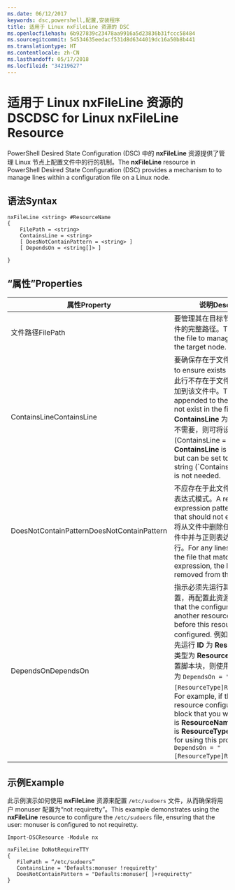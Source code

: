 ```yaml
---
ms.date: 06/12/2017
keywords: dsc,powershell,配置,安装程序
title: 适用于 Linux nxFileLine 资源的 DSC
ms.openlocfilehash: 6b927839c23478aa9916a5d23836b31fccc58484
ms.sourcegitcommit: 54534635eedacf531d8d6344019dc16a50b8b441
ms.translationtype: HT
ms.contentlocale: zh-CN
ms.lasthandoff: 05/17/2018
ms.locfileid: "34219627"
---
```

# <a name="dsc-for-linux-nxfileline-resource"></a><span data-ttu-id="81154-103">适用于 Linux nxFileLine 资源的 DSC</span><span class="sxs-lookup"><span data-stu-id="81154-103">DSC for Linux nxFileLine Resource</span></span>

<span data-ttu-id="81154-104">PowerShell Desired State Configuration (DSC) 中的 **nxFileLine** 资源提供了管理 Linux 节点上配置文件中的行的机制。</span><span class="sxs-lookup"><span data-stu-id="81154-104">The **nxFileLine** resource in PowerShell Desired State Configuration (DSC) provides a mechanism to to manage lines within a configuration file on a Linux node.</span></span>

## <a name="syntax"></a><span data-ttu-id="81154-105">语法</span><span class="sxs-lookup"><span data-stu-id="81154-105">Syntax</span></span>

```
nxFileLine <string> #ResourceName
{
    FilePath = <string>
    ContainsLine = <string>
    [ DoesNotContainPattern = <string> ]
    [ DependsOn = <string[]> ]

}
```

## <a name="properties"></a><span data-ttu-id="81154-106">“属性”</span><span class="sxs-lookup"><span data-stu-id="81154-106">Properties</span></span>

|  <span data-ttu-id="81154-107">属性</span><span class="sxs-lookup"><span data-stu-id="81154-107">Property</span></span> |  <span data-ttu-id="81154-108">说明</span><span class="sxs-lookup"><span data-stu-id="81154-108">Description</span></span> |
|---|---|
| <span data-ttu-id="81154-109">文件路径</span><span class="sxs-lookup"><span data-stu-id="81154-109">FilePath</span></span>| <span data-ttu-id="81154-110">要管理其在目标节点上的行的文件的完整路径。</span><span class="sxs-lookup"><span data-stu-id="81154-110">The full path to the file to manage lines in on the target node.</span></span>|
| <span data-ttu-id="81154-111">ContainsLine</span><span class="sxs-lookup"><span data-stu-id="81154-111">ContainsLine</span></span>| <span data-ttu-id="81154-112">要确保存在于文件中的行。</span><span class="sxs-lookup"><span data-stu-id="81154-112">A line to ensure exists in the file.</span></span> <span data-ttu-id="81154-113">如果此行不存在于文件中，则将其追加到该文件中。</span><span class="sxs-lookup"><span data-stu-id="81154-113">This line will be appended to the file if it does not exist in the file.</span></span> <span data-ttu-id="81154-114">**ContainsLine** 为必填项，但是如不需要，则可将设置为空字符串 (ContainsLine = ' ')。</span><span class="sxs-lookup"><span data-stu-id="81154-114">**ContainsLine** is mandatory, but can be set to an empty string (\`ContainsLine = ‘’\`\`) if it is not needed.</span></span>|
| <span data-ttu-id="81154-115">DoesNotContainPattern</span><span class="sxs-lookup"><span data-stu-id="81154-115">DoesNotContainPattern</span></span>| <span data-ttu-id="81154-116">不应存在于此文件中的行的正则表达式模式。</span><span class="sxs-lookup"><span data-stu-id="81154-116">A regular expression pattern for lines that should not exist in the file.</span></span> <span data-ttu-id="81154-117">将从文件中删除任何存在于此文件中并与正则表达式相匹配的行。</span><span class="sxs-lookup"><span data-stu-id="81154-117">For any lines that exist in the file that match this regular expression, the line will be removed from the file.</span></span>|
| <span data-ttu-id="81154-118">DependsOn</span><span class="sxs-lookup"><span data-stu-id="81154-118">DependsOn</span></span> | <span data-ttu-id="81154-119">指示必须先运行其他资源的配置，再配置此资源。</span><span class="sxs-lookup"><span data-stu-id="81154-119">Indicates that the configuration of another resource must run before this resource is configured.</span></span> <span data-ttu-id="81154-120">例如，如果你想要首先运行 **ID** 为 **ResourceName**、类型为 **ResourceType** 的资源配置脚本块，则使用此属性的语法为 `DependsOn = "[ResourceType]ResourceName"`。</span><span class="sxs-lookup"><span data-stu-id="81154-120">For example, if the **ID** of the resource configuration script block that you want to run first is **ResourceName** and its type is **ResourceType**, the syntax for using this property is `DependsOn = "[ResourceType]ResourceName"`.</span></span>|

## <a name="example"></a><span data-ttu-id="81154-121">示例</span><span class="sxs-lookup"><span data-stu-id="81154-121">Example</span></span>

<span data-ttu-id="81154-122">此示例演示如何使用 **nxFileLine** 资源来配置 `/etc/sudoers` 文件，从而确保将用户 monuser 配置为“not requiretty”。</span><span class="sxs-lookup"><span data-stu-id="81154-122">This example demonstrates using the **nxFileLine** resource to configure the `/etc/sudoers` file, ensuring that the user: monuser is configured to not requiretty.</span></span>

```
Import-DSCResource -Module nx

nxFileLine DoNotRequireTTY
{
   FilePath = “/etc/sudoers”
   ContainsLine = 'Defaults:monuser !requiretty'
   DoesNotContainPattern = "Defaults:monuser[ ]+requiretty"
}
```